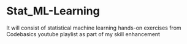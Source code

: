 # Stat_ML-Learning
It will consist of statistical machine learning hands-on exercises from Codebasics youtube playlist as part of my skill enhancement
